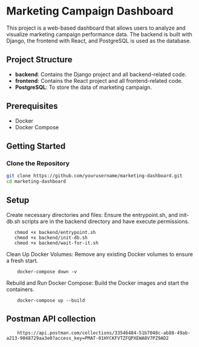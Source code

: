 # Marketing Campaign Dashboard

This project is a web-based dashboard that allows users to analyze and visualize marketing campaign performance data. The backend is built with Django, the frontend with React, and PostgreSQL is used as the database.

## Project Structure

- **backend**: Contains the Django project and all backend-related code.
- **frontend**: Contains the React project and all frontend-related code.
- **PostgreSQL**: To store the data of marketing campaign.

## Prerequisites

- Docker
- Docker Compose

## Getting Started

### Clone the Repository

```bash
git clone https://github.com/yourusername/marketing-dashboard.git
cd marketing-dashboard
```

## Setup

Create necessary directories and files:
Ensure the entrypoint.sh, and init-db.sh scripts are in the backend directory and have execute permissions.
```
   chmod +x backend/entrypoint.sh
   chmod +x backend/init-db.sh
   chmod +x backend/wait-for-it.sh
```    
Clean Up Docker Volumes: Remove any existing Docker volumes to ensure a fresh start.
```
    docker-compose down -v
```
Rebuild and Run Docker Compose: Build the Docker images and start the containers.
```
    docker-compose up --build
```

## Postman API collection

```
    https://api.postman.com/collections/33546484-51b7048c-ab88-49ab-a213-9048729aa3e0?access_key=PMAT-01HYCKFVTZFQPXEWA8V7PZ9AD2
```